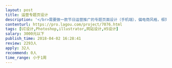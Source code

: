 ```yaml
---                
layout: post       
title: 运营专题页设计           
description: '</br>需要做一款节日运营推广的专题页面设计（手机端），偏电商风格，框架图已做好</br>主要是突出运营氛围，让人有想点击的欲望</br>需要有创造力，丰富想象力，对事物元素进行提取</br>如果技术可以，可以长期合作</br>'     
contenturl: https://pro.lagou.com/project/7076.html      
tags: [UI设计,Photoshop,illustrator,网站设计,H5设计]            
salary: 3000元以下          
publish_time: 2018-04-02 16:28:41         
review: 2293人                   
apply: 32人                   
recommend: 0人                   
time_range: 小于1周              
---                 
```

